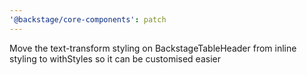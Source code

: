```yaml
---
'@backstage/core-components': patch
---
```


Move the text-transform styling on BackstageTableHeader from inline styling to withStyles so it can be customised easier
